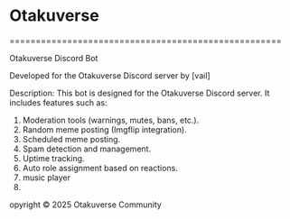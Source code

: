# Otakuverse
====================================================




Otakuverse Discord Bot


Developed for the Otakuverse Discord server by [vail]


Description:
This bot is designed for the Otakuverse Discord server. It includes features such as:
1. Moderation tools (warnings, mutes, bans, etc.).
2. Random meme posting (Imgflip integration).
3. Scheduled meme posting.
4. Spam detection and management.
5. Uptime tracking.
6. Auto role assignment based on reactions.
7. music player
8. 











opyright © 2025 Otakuverse Community

